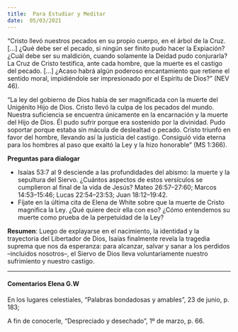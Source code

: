 ```yaml
---
title:  Para Estudiar y Meditar
date:  05/03/2021
---
```


“Cristo llevó nuestros pecados en su propio cuerpo, en el árbol de la Cruz. [...] ¿Qué debe ser el pecado, si ningún ser finito pudo hacer la Expiación? ¿Cuál debe ser su maldición, cuando solamente la Deidad pudo conjurarla? La Cruz de Cristo testifica, ante cada hombre, que la muerte es el castigo del pecado. [...] ¿Acaso habrá algún poderoso encantamiento que retiene el sentido moral, impidiéndole ser impresionado por el Espíritu de Dios?” (NEV 46).

“La ley del gobierno de Dios había de ser magnificada con la muerte del Unigénito Hijo de Dios. Cristo llevó la culpa de los pecados del mundo. Nuestra suficiencia se encuentra únicamente en la encarnación y la muerte del Hijo de Dios. Él pudo sufrir porque era sostenido por la divinidad. Pudo soportar porque estaba sin mácula de deslealtad o pecado. Cristo triunfó en favor del hombre, llevando así la justicia del castigo. Consiguió vida eterna para los hombres al paso que exaltó la Ley y la hizo honorable” (MS 1:366).

**Preguntas para dialogar**

- Isaías 53:7 al 9 desciende a las profundidades del abismo: la muerte y la sepultura del Siervo. ¿Cuántos aspectos de estos versículos se cumplieron al final de la vida de Jesús? Mateo 26:57–27:60; Marcos 14:53–15:46; Lucas 22:54–23:53; Juan 18:12–19:42.
- Fíjate en la última cita de Elena de White sobre que la muerte de Cristo magnifica la Ley. ¿Qué quiere decir ella con eso? ¿Cómo entendemos su muerte como prueba de la perpetuidad de la Ley?

**Resumen**:  Luego de explayarse en el nacimiento, la identidad y la trayectoria del Libertador de Dios, Isaías finalmente revela la tragedia suprema que nos da esperanza: para alcanzar, salvar y sanar a los perdidos –incluidos nosotros–, el Siervo de Dios lleva voluntariamente nuestro sufrimiento y nuestro castigo.

---

#### Comentarios Elena G.W

En los lugares celestiales, “Palabras bondadosas y amables”, 23 de junio, p. 183;

A fin de conocerle, “Despreciado y desechado”, 1º de marzo, p. 66.